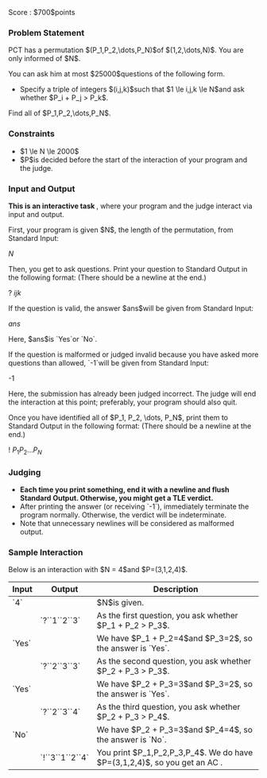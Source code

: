
<div>

<span>

<span>

<p>
Score : $700$points
</p>

<div>

<section>

### **Problem Statement**

<p>
PCT has a permutation $(P_1,P_2,\dots,P_N)$of $(1,2,\dots,N)$. You are only informed of $N$.
</p>

<p>
You can ask him at most $25000$questions of the following form.
</p>

<ul>

<li>
Specify a triple of integers $(i,j,k)$such that $1 \le i,j,k \le N$and ask whether $P_i + P_j > P_k$.
</li>

</ul>

<p>
Find all of $P_1,P_2,\dots,P_N$.
</p>

</section>

</div>

<div>

<section>

### **Constraints**

<ul>

<li>
$1 \le N \le 2000$
</li>

<li>
$P$is decided before the start of the interaction of your program and the judge.
</li>

</ul>

</section>

</div>

<div>

<section>

### **Input and Output**

<p>

<strong>
This is an interactive task
</strong>
, where your program and the judge interact via input and output.
</p>

<p>
First, your program is given $N$, the length of the permutation, from Standard Input:
</p>

<div>

$N$
</div>

<p>
Then, you get to ask questions.
Print your question to Standard Output in the following format: (There should be a newline at the end.)
</p>

<div>

? $i$$j$$k$
</div>

<p>
If the question is valid, the answer $ans$will be given from Standard Input:
</p>

<div>

$ans$
</div>

<p>
Here, $ans$is `Yes`or `No`.
</p>

<p>
If the question is malformed or judged invalid because you have asked more questions than allowed, `-1`will be given from Standard Input:
</p>

<div>

-1

</div>

<p>
Here, the submission has already been judged incorrect. The judge will end the interaction at this point; preferably, your program should also quit.
</p>

<p>
Once you have identified all of $P_1, P_2, \dots, P_N$, print them to Standard Output in the following format: (There should be a newline at the end.)
</p>

<div>

! $P_1$$P_2$$\dots$$P_N$
</div>

</section>

</div>

<div>

<section>

### **Judging**

<ul>

<li>

<span>

<strong>
Each time you print something, end it with a newline and flush Standard Output. Otherwise, you might get a 
<span>
TLE
</span>
verdict.
</strong>

</span>

</li>

<li>
After printing the answer (or receiving `-1`), immediately terminate the program normally. Otherwise, the verdict will be indeterminate.
</li>

<li>
Note that unnecessary newlines will be considered as malformed output.
</li>

</ul>

</section>

</div>

<div>

<section>

### **Sample Interaction**

<p>
Below is an interaction with $N = 4$and $P=(3,1,2,4)$.
</p>

<table>

<thead>

<tr>

<th>
Input
</th>

<th>
Output
</th>

<th>
Description
</th>

</tr>

</thead>

<tbody>

<tr>

<td>
`4`
</td>

<td>

</td>

<td>
$N$is given.
</td>

</tr>

<tr>

<td>

</td>

<td>
`?``1``2``3`
</td>

<td>
As the first question, you ask whether $P_1 + P_2 > P_3$.
</td>

</tr>

<tr>

<td>
`Yes`
</td>

<td>

</td>

<td>
We have $P_1 + P_2=4$and $P_3=2$, so the answer is `Yes`.
</td>

</tr>

<tr>

</tr>

<tr>

<td>

</td>

<td>
`?``2``3``3`
</td>

<td>
As the second question, you ask whether $P_2 + P_3 > P_3$.
</td>

</tr>

<tr>

<td>
`Yes`
</td>

<td>

</td>

<td>
We have $P_2 + P_3=3$and $P_3=2$, so the answer is `Yes`.
</td>

</tr>

<tr>

</tr>

<tr>

<td>

</td>

<td>
`?``2``3``4`
</td>

<td>
As the third question, you ask whether $P_2 + P_3 > P_4$.
</td>

</tr>

<tr>

<td>
`No`
</td>

<td>

</td>

<td>
We have $P_2 + P_3=3$and $P_4=4$, so the answer is `No`.
</td>

</tr>

<tr>

</tr>

<tr>

<td>

</td>

<td>
`!``3``1``2``4`
</td>

<td>
You print $P_1,P_2,P_3,P_4$. We do have $P=(3,1,2,4)$, so you get an 
<span>
AC
</span>
.
</td>

</tr>

<tr>

</tr>

</tbody>

</table>

</section>

</div>

</span>

</span>

</div>
